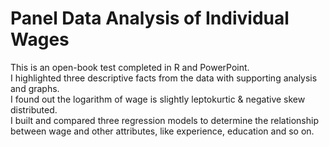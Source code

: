 # Panel Data Analysis of Individual Wages 
This is an open-book test completed in R and PowerPoint.  
I highlighted three descriptive facts from the data with supporting analysis and graphs.  
I found out the logarithm of wage is slightly leptokurtic & negative skew distributed.  
I built and compared three regression models to determine the relationship between wage and other attributes, like experience, education and so on.  
